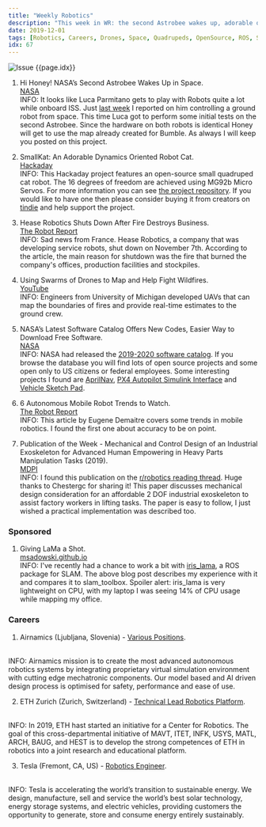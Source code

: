 ```yaml
---
title: "Weekly Robotics"
description: "This week in WR: the second Astrobee wakes up, adorable quadruped cat, using drones to map wildfires and more!"
date: 2019-12-01
tags: [Robotics, Careers, Drones, Space, Quadrupeds, OpenSource, ROS, SLAM, MobileRobots]
idx: 67
---
```

![Issue {{page.idx}}](/img/headers/{{page.idx}}.jpg "Issue {{page.idx}}")

1) Hi Honey! NASA’s Second Astrobee Wakes Up in Space.
<br>[NASA](https://www.nasa.gov/image-feature/ames/hi-honey-nasa-s-second-astrobee-wakes-up-in-space)<br>
INFO: It looks like Luca Parmitano gets to play with Robots quite a lot while onboard ISS. Just [last week](https://weeklyrobotics.com/weekly-robotics-66) I reported on him controlling a ground robot from space. This time Luca got to perform some initial tests on the second Astrobee. Since the hardware on both robots is identical Honey will get to use the map already created for Bumble. As always I will keep you posted on this project.

2) SmallKat: An Adorable Dynamics Oriented Robot Cat.
<br>[Hackaday](https://hackaday.io/project/164727-smallkat-an-adorable-dynamics-oriented-robot-cat)<br>
INFO: This Hackaday project features an open-source small quadruped cat robot. The 16 degrees of freedom are achieved using MG92b Micro Servos. For more information you can see [the project repository](https://github.com/OperationSmallKat/SmallKat_V2). If you would like to have one then please consider buying it from creators on [tindie](https://www.tindie.com/products/madhephaestus/smallkat-an-dynamics-oriented-robot-cat-kit/?utm_source=hackadayio&utm_medium=link&utm_campaign=project_buynow) and help support the project.

3) Hease Robotics Shuts Down After Fire Destroys Business.
<br>[The Robot Report](https://www.therobotreport.com/hease-robotics-shuts-down-after-fire/)<br>
INFO: Sad news from France. Hease Robotics, a company that was developing service robots, shut down on November 7th. According to the article, the main reason for shutdown was the fire that burned the company's offices, production facilities and stockpiles.

4) Using Swarms of Drones to Map and Help Fight Wildfires.
<br>[YouTube](https://youtu.be/XNF_Sddlgy4)<br>
INFO: Engineers from University of Michigan developed UAVs that can map the boundaries of fires and provide real-time estimates to the ground crew.

5) NASA’s Latest Software Catalog Offers New Codes, Easier Way to Download Free Software.
<br>[NASA](https://www.nasa.gov/directorates/spacetech/techtransfer/Software_Catalog_2019)<br>
INFO: NASA had released the [2019-2020 software catalog](https://software.nasa.gov/). If you browse the database you will find lots of open source projects and some open only to US citizens or federal employees. Some interesting projects I found are [AprilNav](https://software.nasa.gov/software/MFS-33648-1), [PX4 Autopilot Simulink Interface](https://software.nasa.gov/software/LAR-19482-1) and [Vehicle Sketch Pad](https://software.nasa.gov/software/LAR-17491-1).

6) 6 Autonomous Mobile Robot Trends to Watch.
<br>[The Robot Report](https://www.therobotreport.com/6-autonomous-mobile-robot-trends-to-watch/)<br>
INFO: This article by Eugene Demaitre covers some trends in mobile robotics. I found the first one about accuracy to be on point.

7) Publication of the Week - Mechanical and Control Design of an Industrial Exoskeleton for Advanced Human Empowering in Heavy Parts Manipulation Tasks (2019).
<br>[MDPI](https://www.mdpi.com/2218-6581/8/3/65)<br>
INFO: I found this publication on the [r/robotics reading thread](https://www.reddit.com/r/robotics/comments/dpx7v6/d_robotics_reading_thread_20191101/). Huge thanks to Chestergc for sharing it! This paper discusses mechanical design consideration for an affordable 2 DOF industrial exoskeleton to assist factory workers in lifting tasks. The paper is easy to follow, I just wished a practical implementation was described too.

### Sponsored

1) Giving LaMa a Shot.
<br>[msadowski.github.io](https://msadowski.github.io/iris-lama-slam-with-ros/)<br>
INFO: I've recently had a chance to work a bit with [iris_lama](https://github.com/iris-ua/iris_lama_ros), a ROS package for SLAM. The above blog post describes my experience with it and compares it to slam_toolbox. Spoiler alert: iris_lama is very lightweight on CPU, with my laptop I was seeing 14% of CPU usage while mapping my office.

### Careers

1) Airnamics (Ljubljana, Slovenia) - [Various Positions](https://airnamics.recruitee.com/).
<br>
INFO: Airnamics mission is to create the most advanced autonomous robotics systems by integrating proprietary virtual simulation environment with cutting edge mechatronic components. Our model based and AI driven design process is optimised for safety, performance and ease of use.

2) ETH Zurich (Zurich, Switzerland) - [Technical Lead Robotics Platform](https://jobs.ethz.ch/job/view/JOPG_ethz_qOEF1nJbCkfMuUgWy6?utm_source=General+mailing+list&utm_campaign=06ce501e6f-EMAIL_CAMPAIGN_2019_11_14_10_07&utm_medium=email&utm_term=0_ad22faa29d-06ce501e6f-79247587).
<br>
INFO: In 2019, ETH hast started an initiative for a Center for Robotics. The goal of this cross-departmental initiative of MAVT, ITET, INFK, USYS, MATL, ARCH, BAUG, and HEST is to develop the strong competences of ETH in robotics into a joint research and educational platform.

3) Tesla (Fremont, CA, US) - [Robotics Engineer](https://www.tesla.com/careers/job/id=50322).
<br>
INFO: Tesla is accelerating the world’s transition to sustainable energy. We design, manufacture, sell and service the world’s best solar technology, energy storage systems, and electric vehicles, providing customers the opportunity to generate, store and consume energy entirely sustainably.
